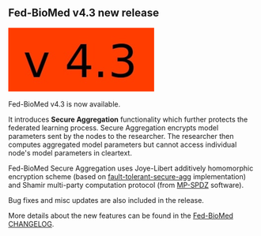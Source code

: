 ## Fed-BioMed v4.3 new release

![v4.3](../assets/img/v4.3.jpg#img-centered-sm)

Fed-BioMed v4.3 is now available.

It introduces **Secure Aggregation** functionality which further protects the federated learning process. Secure Aggregation encrypts model parameters sent by the nodes to the researcher. The researcher then computes aggregated model parameters but cannot access individual node's model parameters in cleartext.

Fed-BioMed Secure Aggregation uses Joye-Libert additively homomorphic encryption scheme (based on [fault-tolerant-secure-agg](https://github.com/MohamadMansouri/fault-tolerant-secure-agg) implementation) and Shamir multi-party computation protocol (from [MP-SPDZ](https://github.com/data61/MP-SPDZ) software).

Bug fixes and misc updates are also included in the release.

More details about the new features can be found in the [Fed-BioMed CHANGELOG](https://gitlab.inria.fr/fedbiomed/fedbiomed/-/blob/v4.3/CHANGELOG.md).
